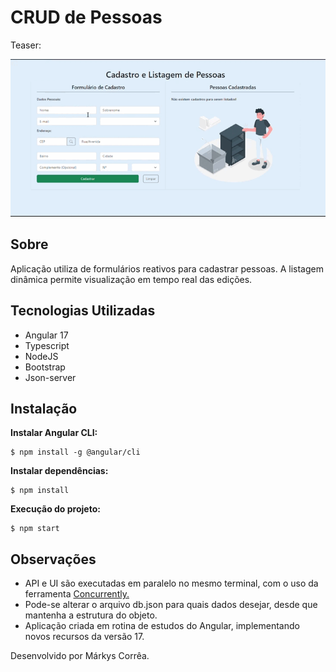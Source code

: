 # CRUD de Pessoas

Teaser:

<img src="./src/assets/apresentacao.gif">

## Sobre

Aplicação utiliza de formulários reativos para cadastrar pessoas.
A listagem dinâmica permite visualização em tempo real das edições.

## Tecnologias Utilizadas

- Angular 17
- Typescript
- NodeJS
- Bootstrap
- Json-server

## Instalação

**Instalar Angular CLI:**

```shell
$ npm install -g @angular/cli
```
**Instalar dependências:**
```shell
$ npm install
```
**Execução do projeto:**
```shell
$ npm start
```
## Observações

- API e UI são executadas em paralelo no mesmo terminal, com o uso da ferramenta [Concurrently.](https://www.npmjs.com/package/concurrently)
- Pode-se alterar o arquivo db.json para quais dados desejar, desde que mantenha a estrutura do objeto.
- Aplicação criada em rotina de estudos do Angular, implementando novos recursos da versão 17.

Desenvolvido por Márkys Corrêa.

